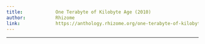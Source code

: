 ```yaml
---
title:            One Terabyte of Kilobyte Age (2010)
author:           Rhizome
link:             https://anthology.rhizome.org/one-terabyte-of-kilobyte-age
---
```

---
